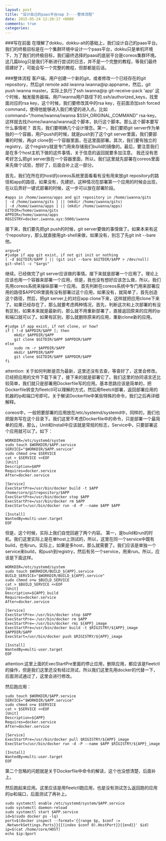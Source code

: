 ```yaml
---
layout: post
title: "设计自己的paas平台nap 3----整体流程"
date: 2015-05-24 12:20:17 +0800
comments: true
categories: 
---
```

###写在前面
在理解了dokku，dokku-alt的基础上，我们设计自己的paas平台。我们的终极目标是在一个集群环境中设计一个paas平台，dokku只是单机环境下，为了我们的终极目标，我们最终选择的paas的底层平台是coreos集群环境。这几篇blog只是我们不断进行尝试的日志，并不是一个完整的教程，等我们最终搭建好了，可能会写一个完整的教程，但那都是后话。
<!--more-->

###整体流程
客户端，用户创建一个新的git，或者修改一个已经存在的git repository，然后git remote add iwanna iwanna@ip:appname，然后，git push iwanna master。实际上执行了ssh iwanna@ip git-receive-pack 'app'
这个时候，触发服务器端，用户iwanna用户路径下的.ssh/authorized_keys，找里面对应的rsa key，这个时候，我们要修改其中的rsa key，在前面添加ssh forced command，使得他能够进入我们希望的进入点。比如command="/home/iwanna/iwanna $SSH_ORIGINAL_COMMAND" rsa-key。这样就去找/home/iwanna/iwanna这个脚本，执行这个脚本。那么这个脚本要写什么事情呢？
首先，我们要明确几个设计理念。第一，我们要把git server作为单独的一个容器，用户push的时候，就是push到了这个git server里面，我们要部署的时候，再git clone到一个容器里面，在这里面部署。其次，我们要有独立的registry，这个registry就是专门用来存储我们build的镜像的。最后，要注意我们是在多个host主机下做的这件事情，关于信息的返回就要多加注意。
我还没有思考好怎么把git server放在一个容器里面，所以，我们这里就先部署在coreos里面来先做个试验，想好了，后面会补上这一部分。

首先，我们在所在的host的coreos系统里面看看有没有用来放git repository的路径和app的路径，如果没有，先建好。这种情况在部署第一个应用的时候会出现，在以后弄好一键式部署的时候，这一步可以放在部署阶段。
```
#apps in /home/iwanna/apps and git repository in /home/iwanna/gits
[ -d /home/iwanna/gits ] || (mkdir /home/iwanna/gits)
[ -d /home/iwanna/apps ] || (mkdir /home/iwanna/apps)
GITDIR=/home/iwanna/gits
APPDIR=/home/iwanna/apps
REGISTRY=docker.iwanna.xyz:5000/iwanna
```
接下来，我们要先把git push的时候，git server要做的事情做了。如果本来有这个repository，那么就直接用git-shell来做，如果没有，别忘了先git init --bare他。
```
args=$*
#judge if app git exist, if not git init or nothing
[ -d $GITDIR/$APP ] || (git init --bare $GITDIR/$APP > /dev/null)
git-shell -c "$args"
```
继续。已经做完了git server应该做的事情。接下来就是部署一个应用了。理论上应该也用一个容器来部署一个应用，但是，我也没有想好应该怎么做，所以，我们先用coreos系统来操纵部署一个应用。
首先判断在coreos系统中专门用来部署应用的路径$APPDIR里面有没有部署过这个应用，如果没有，就简单了，首先创造这个路径，然后，把git server上的对应app clone下来，这样就把应用clone下来了。如果已经存在了，那么就要考虑两种情况，首先，判断这次和上次部署的有没有区别，如果本来就是最新的，那么就不用重新部署了，直接返回原来的应用的ip和端口就可以了。如果有区别，那么就删除原来的应用，重新clone新的应用。
```
#judge if app exist, if not clone, or how?
if [ !-d $APPDIR/$APP ]; then
	mkdir $APPDIR/$APP
	git clone $GITDIR/$APP $APPDIR/$APP
else
	sudo rm -r $APPDIR/$APP
	mkdir $APPDIR/$APP
	git clone $GITDIR/$APP $APPDIR/$APP
fi
```
attention: 关于如何判断是否为最新，这里还没有去查，等查好了，这里会修改。
已经把应用的文件下载下来了，接下来的就是部署它了。我们这里的协同语言还比较简单，我们就只是部署用Dockerfile写的应用。基本思路应该是简单的，把Dockerfile转变为fleetctl可以理解的方式，然后用fleetctl部署，返回部署应用的机器的ip和端口号即可。关于解读Dockerfile中某些特殊的命令，我们之后再详细解释。

coreos中，一般把要部署的应用放在/etc/systemd/systemd中，同样的，我们也把服务写在这个目录下。我们这里不考虑Dockerfile中的命令，只是部署一个最简单的应用，那么，Unit和Install中应该就是常规的标志，Service中，只要部署这个应用就可以了。如下：
```
WORKDIR=/etc/systemd/system
sudo touch $WORKDIR/$APP.service
SERVICE="$WORKDIR/$APP.service"
sudo chmod o+w $SERVICE
cat > $SERVICE <<EOF
[Unit]
Description=$APP
Requires=docker.service
After=docker.service

[Service]
ExecStartPre=/usr/bin/docker build -t $APP /home/core/gitrepository/$APP
ExecStartPre=/usr/bin/docker stop $APP
ExecStartPre=/usr/bin/docker rm $APP
ExecStart=/usr/bin/docker run -d -P --name $APP $APP

[Install]
WantedBy=multi-user.target
EOF
```
但是，这个时候，实际上我们自觉回避了两个内容。
第一，是build和run的时机。我们这里实际上是在单host上测试的，所以，这里在同一个service中既有build，也有run。实际上，如果是多host，那么就需要了。我们应该是单独一个service来build，和push到registry，然后有另一个service，用来run。所以，应该是下面这样。
```
WORKDIR=/etc/systemd/system
sudo touch $WORKDIR/BUILD_${APP}.service
BUILD_SERVICE="$WORKDIR/BUILD_${APP}.service"
sudo chmod o+w $BUILD_SERVICE
cat > $BUILD_SERVICE <<EOF
[Unit]
Description=${APP}_build
Requires=docker.service
After=docker.service

[Service]
ExecStartPre=-/usr/bin/docker stop $APP
ExecStartPre=-/usr/bin/docker rm $APP
ExecStartPre=-/usr/bin/docker rmi ${APP}_image
ExecStartPre=/usr/bin/docker build -t $RIGISTRY/${APP}_image $APPDIR/$APP
ExecStart=/usr/bin/docker push $RIGISTRY/${APP}_image

[Install]
WantedBy=multi-user.target
EOF
```
attention:这里上面的ExecStartPre里面的停止应用，删除应用，都应该是fleetctl的操作，但是我们这里还没有经过测试，所以我们这里先用docker的代替一下，后面测试通过了，这里会进行修改。

然后跑应用：
```
sudo touch $WORKDIR/$APP.service
SERVICE="$WORKDIR/$APP.service"
sudo chmod o+w $SERVICE
cat > $SERVICE <<EOF
[Unit]
Description=${APP}
Requires=docker.service
After=docker.service

[Service]
ExecStartPre=/usr/bin/docker pull $RIGISTRY/${APP}_image
ExecStart=/usr/bin/docker run -d -P --name $APP $RIGISTRY/${APP}_image

[Install]
WantedBy=multi-user.target
EOF
```

第二个忽略的问题就是关于Dockerfile中命令的解读，这个也没想清楚，后面补上。

然后跑起来应用。这里应该是用fleetctl跑应用，也是没有测试怎么返回跑的应用的ip和端口，后面测试了再补上。
```
sudo systemctl enable /etc/systemd/system/$APP.service
sudo systemctl daemon-reload
sudo systemctl start $APP.service
id=$(sudo docker ps -lq)
port=$(docker inspect --format='{{range $p, $conf := .NetworkSettings.Ports}}{{(index $conf 0).HostPort}}{{end}}' $id)
ip=$(cat /home/core/HOST)
echo $ip:$port
```